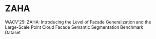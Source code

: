 # ZAHA
WACV'25: ZAHA: Introducing the Level of Facade Generalization and the Large-Scale Point Cloud Facade Semantic Segmentation Benchmark Dataset
